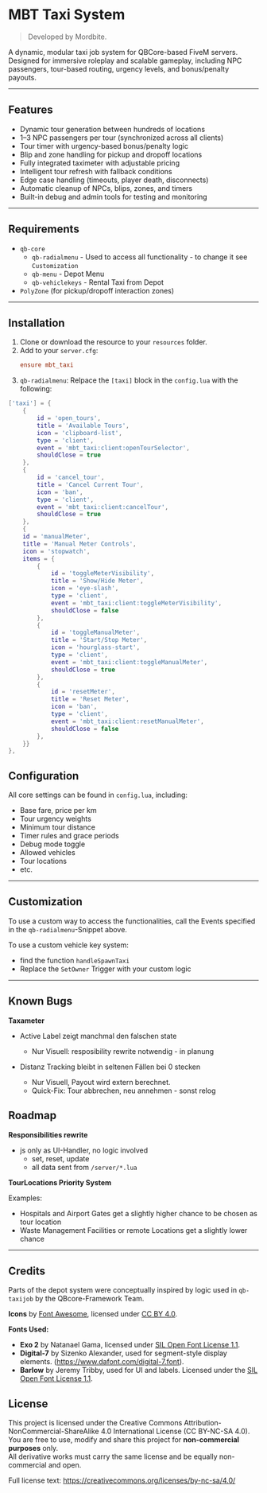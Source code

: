 # MBT Taxi System

> Developed by Mordbite.

A dynamic, modular taxi job system for QBCore-based FiveM servers.  
Designed for immersive roleplay and scalable gameplay, including NPC passengers, tour-based routing, urgency levels, and bonus/penalty payouts.

---

## Features

- Dynamic tour generation between hundreds of locations
- 1–3 NPC passengers per tour (synchronized across all clients)
- Tour timer with urgency-based bonus/penalty logic
- Blip and zone handling for pickup and dropoff locations
- Fully integrated taximeter with adjustable pricing
- Intelligent tour refresh with fallback conditions
- Edge case handling (timeouts, player death, disconnects)
- Automatic cleanup of NPCs, blips, zones, and timers
- Built-in debug and admin tools for testing and monitoring

---

## Requirements

- `qb-core`
	- `qb-radialmenu` - Used to access all functionality - to change it see `Customization`
	- `qb-menu` - Depot Menu
	- `qb-vehiclekeys` - Rental Taxi from Depot
- `PolyZone` (for pickup/dropoff interaction zones)

---

## Installation

1. Clone or download the resource to your `resources` folder.
2. Add to your `server.cfg`:
   ```ini
   ensure mbt_taxi
   ```
3. `qb-radialmenu`: Relpace the `[taxi]` block in the `config.lua` with the following:
```lua
['taxi'] = {
	{
		id = 'open_tours',
		title = 'Available Tours',
		icon = 'clipboard-list',
		type = 'client',
		event = 'mbt_taxi:client:openTourSelector',
		shouldClose = true
	},
	{
		id = 'cancel_tour',
		title = 'Cancel Current Tour',
		icon = 'ban',
		type = 'client',
		event = 'mbt_taxi:client:cancelTour',
		shouldClose = true
	},
	{
	id = 'manualMeter',
	title = 'Manual Meter Controls',
	icon = 'stopwatch',
	items = {
		{
			id = 'toggleMeterVisibility',
			title = 'Show/Hide Meter',
			icon = 'eye-slash',
			type = 'client',
			event = 'mbt_taxi:client:toggleMeterVisibility',
			shouldClose = false
		},
		{
			id = 'toggleManualMeter',
			title = 'Start/Stop Meter',
			icon = 'hourglass-start',
			type = 'client',
			event = 'mbt_taxi:client:toggleManualMeter',
			shouldClose = true
		},
		{
			id = 'resetMeter',
			title = 'Reset Meter',
			icon = 'ban',
			type = 'client',
			event = 'mbt_taxi:client:resetManualMeter',
			shouldClose = false
		},
	}}
},
```

## Configuration

All core settings can be found in `config.lua`, including:

- Base fare, price per km
- Tour urgency weights
- Minimum tour distance
- Timer rules and grace periods
- Debug mode toggle
- Allowed vehicles
- Tour locations
- etc.

---

## Customization

To use a custom way to access the functionalities, call the Events specified in the `qb-radialmenu`-Snippet above.

To use a custom vehicle key system:
- find the function `handleSpawnTaxi`
- Replace the `SetOwner` Trigger with your custom logic

---

## Known Bugs

**Taxameter**

- Active Label zeigt manchmal den falschen state
	- Nur Visuell: resposibility rewrite notwendig - in planung
		
- Distanz Tracking bleibt in seltenen Fällen bei 0 stecken
	- Nur Visuell, Payout wird extern berechnet.
	- Quick-Fix: Tour abbrechen, neu annehmen - sonst relog

## Roadmap

**Responsibilities rewrite**

- js only as UI-Handler, no logic involved
	- set, reset, update
	- all data sent from `/server/*.lua`
				
**TourLocations Priority System**

Examples:
- Hospitals and Airport Gates get a slightly higher chance to be chosen as tour location
- Waste Management Facilities or remote Locations get a slightly lower chance

---
## Credits

Parts of the depot system were conceptually inspired by logic used in `qb-taxijob` by the QBcore-Framework Team.

**Icons** by [Font Awesome](https://fontawesome.com), licensed under [CC BY 4.0](https://creativecommons.org/licenses/by/4.0/).

**Fonts Used:**

- **Exo 2** by Natanael Gama, licensed under [SIL Open Font License 1.1](https://scripts.sil.org/OFL).
- **Digital-7** by Sizenko Alexander, used for segment-style display elements. (https://www.dafont.com/digital-7.font).
- **Barlow** by Jeremy Tribby, used for UI and labels. Licensed under the [SIL Open Font License 1.1](https://scripts.sil.org/OFL).

## License

This project is licensed under the Creative Commons Attribution-NonCommercial-ShareAlike 4.0 International License (CC BY-NC-SA 4.0).  
You are free to use, modify and share this project for **non-commercial purposes** only.  
All derivative works must carry the same license and be equally non-commercial and open.

Full license text: https://creativecommons.org/licenses/by-nc-sa/4.0/